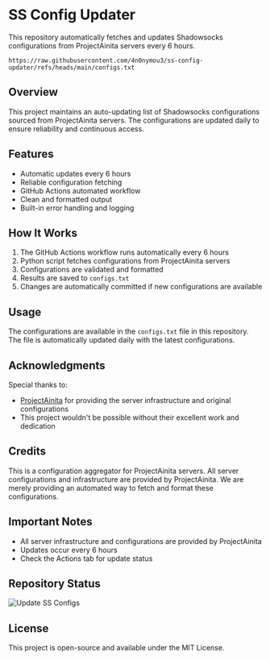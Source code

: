 # SS Config Updater

This repository automatically fetches and updates Shadowsocks configurations from ProjectAinita servers every 6 hours.

```URL
https://raw.githubusercontent.com/4n0nymou3/ss-config-updater/refs/heads/main/configs.txt
```

## Overview

This project maintains an auto-updating list of Shadowsocks configurations sourced from ProjectAinita servers. The configurations are updated daily to ensure reliability and continuous access.

## Features

- Automatic updates every 6 hours
- Reliable configuration fetching
- GitHub Actions automated workflow
- Clean and formatted output
- Built-in error handling and logging

## How It Works

1. The GitHub Actions workflow runs automatically every 6 hours
2. Python script fetches configurations from ProjectAinita servers
3. Configurations are validated and formatted
4. Results are saved to `configs.txt`
5. Changes are automatically committed if new configurations are available

## Usage

The configurations are available in the `configs.txt` file in this repository. The file is automatically updated daily with the latest configurations.

## Acknowledgments

Special thanks to:
- [ProjectAinita](https://ainita.net/vpn) for providing the server infrastructure and original configurations
- This project wouldn't be possible without their excellent work and dedication

## Credits

This is a configuration aggregator for ProjectAinita servers. All server configurations and infrastructure are provided by ProjectAinita. We are merely providing an automated way to fetch and format these configurations.

## Important Notes

- All server infrastructure and configurations are provided by ProjectAinita
- Updates occur every 6 hours
- Check the Actions tab for update status

## Repository Status
![Update SS Configs](https://github.com/4n0nymou3/ss-config-updater/workflows/Update%20SS%20Configs/badge.svg)

## License

This project is open-source and available under the MIT License.